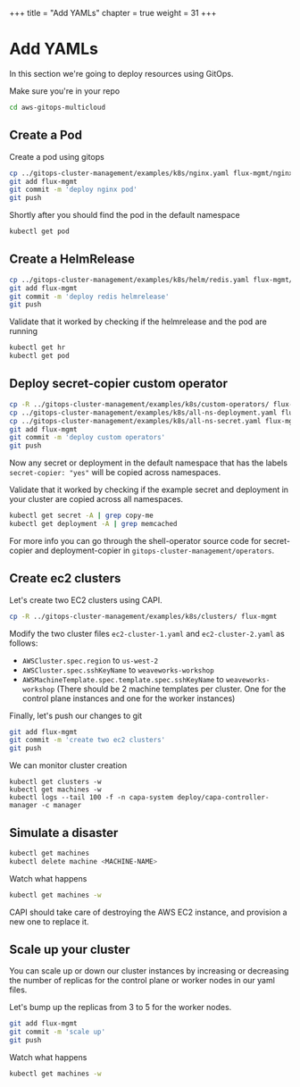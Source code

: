 +++
title = "Add YAMLs"
chapter = true
weight = 31
+++

# Add YAMLs

In this section we're going to deploy resources using GitOps.

Make sure you're in your repo

```sh
cd aws-gitops-multicloud
```

## Create a Pod

Create a pod using gitops

```sh
cp ../gitops-cluster-management/examples/k8s/nginx.yaml flux-mgmt/nginx.yaml
git add flux-mgmt
git commit -m 'deploy nginx pod'
git push
```

Shortly after you should find the pod in the default namespace

```sh
kubectl get pod
```

## Create a HelmRelease

```sh
cp ../gitops-cluster-management/examples/k8s/helm/redis.yaml flux-mgmt/redis.yaml
git add flux-mgmt
git commit -m 'deploy redis helmrelease'
git push
```

Validate that it worked by checking if the helmrelease and the pod are running

```sh
kubectl get hr
kubectl get pod
```

## Deploy secret-copier custom operator

```sh
cp -R ../gitops-cluster-management/examples/k8s/custom-operators/ flux-mgmt
cp ../gitops-cluster-management/examples/k8s/all-ns-deployment.yaml flux-mgmt
cp ../gitops-cluster-management/examples/k8s/all-ns-secret.yaml flux-mgmt
git add flux-mgmt
git commit -m 'deploy custom operators'
git push
```

Now any secret or deployment in the default namespace that has the labels `secret-copier: "yes"` will be copied across namespaces.

Validate that it worked by checking if the example secret and deployment in your cluster are copied across all namespaces.

```sh
kubectl get secret -A | grep copy-me
kubectl get deployment -A | grep memcached
```

For more info you can go through the shell-operator source code for secret-copier and deployment-copier in `gitops-cluster-management/operators`.

## Create ec2 clusters

Let's create two EC2 clusters using CAPI.

```sh
cp -R ../gitops-cluster-management/examples/k8s/clusters/ flux-mgmt
```

Modify the two cluster files `ec2-cluster-1.yaml` and `ec2-cluster-2.yaml` as follows:

* `AWSCluster.spec.region` to `us-west-2`
* `AWSCluster.spec.sshKeyName` to `weaveworks-workshop`
* `AWSMachineTemplate.spec.template.spec.sshKeyName` to `weaveworks-workshop` (There should be 2 machine templates per cluster. One for the control plane instances and one for the worker instances)

Finally, let's push our changes to git

```sh
git add flux-mgmt
git commit -m 'create two ec2 clusters'
git push
```

We can monitor cluster creation

```
kubectl get clusters -w
kubectl get machines -w
kubectl logs --tail 100 -f -n capa-system deploy/capa-controller-manager -c manager
```

## Simulate a disaster

```sh
kubectl get machines
kubectl delete machine <MACHINE-NAME>
```

Watch what happens

```sh
kubectl get machines -w
```

CAPI should take care of destroying the AWS EC2 instance, and provision a new one to replace it.


## Scale up your cluster

You can scale up or down our cluster instances by increasing or decreasing the number of replicas for the control plane or worker nodes in our yaml files.

Let's bump up the replicas from 3 to 5 for the worker nodes.

```sh
git add flux-mgmt
git commit -m 'scale up'
git push
```

Watch what happens

```sh
kubectl get machines -w
```